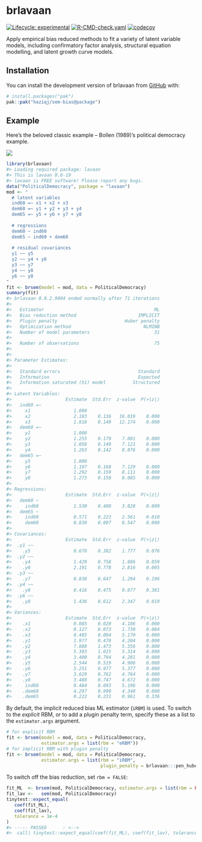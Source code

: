 
<!-- README.md is generated from README.Rmd. Please edit that file -->

# brlavaan

<!-- badges: start -->

[![Lifecycle:
experimental](https://img.shields.io/badge/lifecycle-experimental-orange.svg)](https://lifecycle.r-lib.org/articles/stages.html#experimental)
[![R-CMD-check.yaml](https://github.com/haziqj/sem-bias/actions/workflows/R-CMD-check.yaml/badge.svg?branch=package)](https://github.com/haziqj/sem-bias/actions/workflows/R-CMD-check.yaml)
[![codecov](https://codecov.io/gh/haziqj/sem-bias/graph/badge.svg?token=00UGXV3BMK)](https://codecov.io/gh/haziqj/sem-bias)
<!-- badges: end -->

Apply empirical bias reduced methods to fit a variety of latent variable
models, including confirmatory factor analysis, structural equation
modelling, and latent growth curve models.

## Installation

You can install the development version of brlavaan from
[GitHub](https://github.com/) with:

``` r
# install.packages("pak")
pak::pak("haziqj/sem-bias@package")
```

## Example

Here’s the beloved classic example – Bollen (1989)’s political democracy
example.

![](https://lavaan.ugent.be/figures/sem.png)

``` r
library(brlavaan)
#> Loading required package: lavaan
#> This is lavaan 0.6-19
#> lavaan is FREE software! Please report any bugs.
data("PoliticalDemocracy", package = "lavaan")
mod <- "
  # latent variables 
  ind60 =~ x1 + x2 + x3 
  dem60 =~ y1 + y2 + y3 + y4 
  dem65 =~ y5 + y6 + y7 + y8 
   
  # regressions
  dem60 ~ ind60 
  dem65 ~ ind60 + dem60 
  
  # residual covariances 
  y1 ~~ y5
  y2 ~~ y4 + y6 
  y3 ~~ y7 
  y4 ~~ y8
  y6 ~~ y8
"
fit <- brsem(model = mod, data = PoliticalDemocracy) 
summary(fit)
#> brlavaan 0.0.2.9004 ended normally after 71 iterations
#> 
#>   Estimator                                         ML
#>   Bias reduction method                       IMPLICIT
#>   Plugin penalty                         Huber penalty
#>   Optimization method                           NLMINB
#>   Number of model parameters                        31
#> 
#>   Number of observations                            75
#> 
#> 
#> Parameter Estimates:
#> 
#>   Standard errors                             Standard
#>   Information                                 Expected
#>   Information saturated (h1) model          Structured
#> 
#> Latent Variables:
#>                    Estimate  Std.Err  z-value  P(>|z|)
#>   ind60 =~                                            
#>     x1                1.000                           
#>     x2                2.183    0.136   16.019    0.000
#>     x3                1.816    0.149   12.174    0.000
#>   dem60 =~                                            
#>     y1                1.000                           
#>     y2                1.255    0.179    7.001    0.000
#>     y3                1.058    0.149    7.121    0.000
#>     y4                1.263    0.142    8.876    0.000
#>   dem65 =~                                            
#>     y5                1.000                           
#>     y6                1.197    0.168    7.129    0.000
#>     y7                1.292    0.159    8.111    0.000
#>     y8                1.273    0.158    8.085    0.000
#> 
#> Regressions:
#>                    Estimate  Std.Err  z-value  P(>|z|)
#>   dem60 ~                                             
#>     ind60             1.530    0.400    3.828    0.000
#>   dem65 ~                                             
#>     ind60             0.571    0.223    2.561    0.010
#>     dem60             0.830    0.097    8.547    0.000
#> 
#> Covariances:
#>                    Estimate  Std.Err  z-value  P(>|z|)
#>  .y1 ~~                                               
#>    .y5                0.678    0.382    1.777    0.076
#>  .y2 ~~                                               
#>    .y4                1.429    0.758    1.886    0.059
#>    .y6                2.191    0.778    2.816    0.005
#>  .y3 ~~                                               
#>    .y7                0.838    0.647    1.294    0.196
#>  .y4 ~~                                               
#>    .y8                0.416    0.475    0.877    0.381
#>  .y6 ~~                                               
#>    .y8                1.436    0.612    2.347    0.019
#> 
#> Variances:
#>                    Estimate  Std.Err  z-value  P(>|z|)
#>    .x1                0.085    0.020    4.186    0.000
#>    .x2                0.127    0.073    1.730    0.084
#>    .x3                0.485    0.094    5.170    0.000
#>    .y1                1.977    0.470    4.204    0.000
#>    .y2                7.888    1.473    5.356    0.000
#>    .y3                5.393    1.015    5.314    0.000
#>    .y4                3.400    0.794    4.281    0.000
#>    .y5                2.544    0.519    4.906    0.000
#>    .y6                5.251    0.977    5.377    0.000
#>    .y7                3.629    0.762    4.764    0.000
#>    .y8                3.488    0.747    4.672    0.000
#>     ind60             0.484    0.093    5.196    0.000
#>    .dem60             4.297    0.990    4.340    0.000
#>    .dem65             0.222    0.231    0.961    0.336
```

By default, the implicit reduced bias ML estimator (`iRBM`) is used. To
switch to the *explicit* RBM, or to add a plugin penalty term, specify
these as a list to the `estimator.args` argument.

``` r
# for explicit RBM
fit <- brsem(model = mod, data = PoliticalDemocracy, 
             estimator.args = list(rbm = "eRBM"))  
# for implicit RBM with plugin penalty
fit <- brsem(model = mod, data = PoliticalDemocracy, 
             estimator.args = list(rbm = "iRBM", 
                                   plugin_penalty = brlavaan:::pen_huber))
```

To switch off the bias reduction, set `rbm = FALSE`:

``` r
fit_ML  <- brsem(mod, PoliticalDemocracy, estimator.args = list(rbm = FALSE))
fit_lav <-   sem(mod, PoliticalDemocracy)
tinytest::expect_equal(
   coef(fit_ML),
   coef(fit_lav),
   tolerance = 1e-4
)
#> ----- PASSED      : <-->
#>  call| tinytest::expect_equal(coef(fit_ML), coef(fit_lav), tolerance = 0.0001)
```

